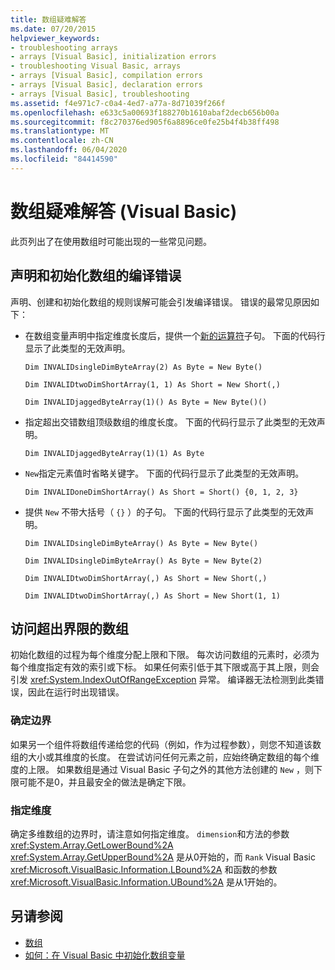 ```yaml
---
title: 数组疑难解答
ms.date: 07/20/2015
helpviewer_keywords:
- troubleshooting arrays
- arrays [Visual Basic], initialization errors
- troubleshooting Visual Basic, arrays
- arrays [Visual Basic], compilation errors
- arrays [Visual Basic], declaration errors
- arrays [Visual Basic], troubleshooting
ms.assetid: f4e971c7-c0a4-4ed7-a77a-8d71039f266f
ms.openlocfilehash: e633c5a00693f188270b1610abaf2decb656b00a
ms.sourcegitcommit: f8c270376ed905f6a8896ce0fe25b4f4b38ff498
ms.translationtype: MT
ms.contentlocale: zh-CN
ms.lasthandoff: 06/04/2020
ms.locfileid: "84414590"
---
```

# <a name="troubleshooting-arrays-visual-basic"></a>数组疑难解答 (Visual Basic)
此页列出了在使用数组时可能出现的一些常见问题。  
  
## <a name="compilation-errors-declaring-and-initializing-an-array"></a>声明和初始化数组的编译错误  
 声明、创建和初始化数组的规则误解可能会引发编译错误。 错误的最常见原因如下：  
  
- 在数组变量声明中指定维度长度后，提供一个[新的运算符](../../../language-reference/operators/new-operator.md)子句。 下面的代码行显示了此类型的无效声明。  
  
     `Dim INVALIDsingleDimByteArray(2) As Byte = New Byte()`  
  
     `Dim INVALIDtwoDimShortArray(1, 1) As Short = New Short(,)`  
  
     `Dim INVALIDjaggedByteArray(1)() As Byte = New Byte()()`  
  
- 指定超出交错数组顶级数组的维度长度。 下面的代码行显示了此类型的无效声明。  
  
     `Dim INVALIDjaggedByteArray(1)(1) As Byte`  
  
- `New`指定元素值时省略关键字。 下面的代码行显示了此类型的无效声明。  
  
     `Dim INVALIDoneDimShortArray() As Short = Short() {0, 1, 2, 3}`  
  
- 提供 `New` 不带大括号（ `{}` ）的子句。 下面的代码行显示了此类型的无效声明。  
  
     `Dim INVALIDsingleDimByteArray() As Byte = New Byte()`  
  
     `Dim INVALIDsingleDimByteArray() As Byte = New Byte(2)`  
  
     `Dim INVALIDtwoDimShortArray(,) As Short = New Short(,)`  
  
     `Dim INVALIDtwoDimShortArray(,) As Short = New Short(1, 1)`  
  
## <a name="accessing-an-array-out-of-bounds"></a>访问超出界限的数组  
 初始化数组的过程为每个维度分配上限和下限。 每次访问数组的元素时，必须为每个维度指定有效的索引或下标。 如果任何索引低于其下限或高于其上限，则会引发 <xref:System.IndexOutOfRangeException> 异常。 编译器无法检测到此类错误，因此在运行时出现错误。  
  
### <a name="determining-bounds"></a>确定边界  
 如果另一个组件将数组传递给您的代码（例如，作为过程参数），则您不知道该数组的大小或其维度的长度。 在尝试访问任何元素之前，应始终确定数组的每个维度的上限。 如果数组是通过 Visual Basic 子句之外的其他方法创建的 `New` ，则下限可能不是0，并且最安全的做法是确定下限。  
  
### <a name="specifying-the-dimension"></a>指定维度  
 确定多维数组的边界时，请注意如何指定维度。 `dimension`和方法的参数 <xref:System.Array.GetLowerBound%2A> <xref:System.Array.GetUpperBound%2A> 是从0开始的，而 `Rank` Visual Basic <xref:Microsoft.VisualBasic.Information.LBound%2A> 和函数的参数 <xref:Microsoft.VisualBasic.Information.UBound%2A> 是从1开始的。  
  
## <a name="see-also"></a>另请参阅

- [数组](index.md)
- [如何：在 Visual Basic 中初始化数组变量](how-to-initialize-an-array-variable.md)

